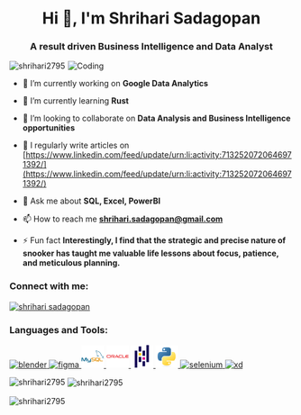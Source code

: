 <h1 align="center">Hi 👋, I'm Shrihari Sadagopan</h1>
<h3 align="center">A result driven Business Intelligence and Data Analyst</h3>
<img align="right" alt="Coding" width="400" src="https://www.google.com/search?sca_esv=584142833&rlz=1C1JZAP_enIN945IN945&q=data+analyst+gif+images&tbm=isch&source=lnms&sa=X&ved=2ahUKEwj5qc3R7tOCAxV_gP0HHbDKCx4Q0pQJegQICxAB&biw=1536&bih=730&dpr=1.25#imgrc=IA-aRpasDaggTM")>

<p align="left"> <img src="https://komarev.com/ghpvc/?username=shrihari2795&label=Profile%20views&color=0e75b6&style=flat" alt="shrihari2795" /> </p>

- 🔭 I’m currently working on **Google Data Analytics**

- 🌱 I’m currently learning **Rust**

- 👯 I’m looking to collaborate on **Data Analysis and Business Intelligence opportunities**

- 📝 I regularly write articles on [https://www.linkedin.com/feed/update/urn:li:activity:7132520720646971392/](https://www.linkedin.com/feed/update/urn:li:activity:7132520720646971392/)

- 💬 Ask me about **SQL, Excel, PowerBI**

- 📫 How to reach me **shrihari.sadagopan@gmail.com**

- ⚡ Fun fact **Interestingly, I find that the strategic and precise nature of snooker has taught me valuable life lessons about focus, patience, and meticulous planning.**

<h3 align="left">Connect with me:</h3>
<p align="left">
<a href="https://linkedin.com/in/shrihari sadagopan" target="blank"><img align="center" src="https://raw.githubusercontent.com/rahuldkjain/github-profile-readme-generator/master/src/images/icons/Social/linked-in-alt.svg" alt="shrihari sadagopan" height="30" width="40" /></a>
</p>

<h3 align="left">Languages and Tools:</h3>
<p align="left"> <a href="https://www.blender.org/" target="_blank" rel="noreferrer"> <img src="https://download.blender.org/branding/community/blender_community_badge_white.svg" alt="blender" width="40" height="40"/> </a> <a href="https://www.figma.com/" target="_blank" rel="noreferrer"> <img src="https://www.vectorlogo.zone/logos/figma/figma-icon.svg" alt="figma" width="40" height="40"/> </a> <a href="https://www.mysql.com/" target="_blank" rel="noreferrer"> <img src="https://raw.githubusercontent.com/devicons/devicon/master/icons/mysql/mysql-original-wordmark.svg" alt="mysql" width="40" height="40"/> </a> <a href="https://www.oracle.com/" target="_blank" rel="noreferrer"> <img src="https://raw.githubusercontent.com/devicons/devicon/master/icons/oracle/oracle-original.svg" alt="oracle" width="40" height="40"/> </a> <a href="https://pandas.pydata.org/" target="_blank" rel="noreferrer"> <img src="https://raw.githubusercontent.com/devicons/devicon/2ae2a900d2f041da66e950e4d48052658d850630/icons/pandas/pandas-original.svg" alt="pandas" width="40" height="40"/> </a> <a href="https://www.python.org" target="_blank" rel="noreferrer"> <img src="https://raw.githubusercontent.com/devicons/devicon/master/icons/python/python-original.svg" alt="python" width="40" height="40"/> </a> <a href="https://www.selenium.dev" target="_blank" rel="noreferrer"> <img src="https://raw.githubusercontent.com/detain/svg-logos/780f25886640cef088af994181646db2f6b1a3f8/svg/selenium-logo.svg" alt="selenium" width="40" height="40"/> </a> <a href="https://www.adobe.com/products/xd.html" target="_blank" rel="noreferrer"> <img src="https://cdn.worldvectorlogo.com/logos/adobe-xd.svg" alt="xd" width="40" height="40"/> </a> </p>

<p><img align="left" src="https://github-readme-stats.vercel.app/api/top-langs?username=shrihari2795&show_icons=true&locale=en&layout=compact" alt="shrihari2795" /></p>

<p>&nbsp;<img align="center" src="https://github-readme-stats.vercel.app/api?username=shrihari2795&show_icons=true&locale=en" alt="shrihari2795" /></p>

<p><img align="center" src="https://github-readme-streak-stats.herokuapp.com/?user=shrihari2795&" alt="shrihari2795" /></p>
